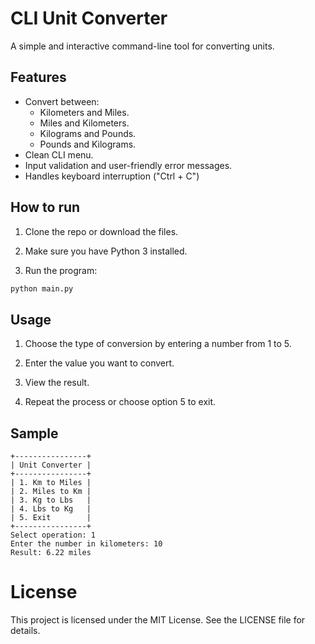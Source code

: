 # CLI Unit Converter

A simple and interactive command-line tool for converting units.

## Features

- Convert between:
  - Kilometers and Miles.
  - Miles and Kilometers.
  - Kilograms and Pounds.
  - Pounds and Kilograms.
- Clean CLI menu.
- Input validation and user-friendly error messages.
- Handles keyboard interruption ("Ctrl + C")

## How to run

1. Clone the repo or download the files.

2. Make sure you have Python 3 installed.

3. Run the program:

```bash
python main.py
```

## Usage

1. Choose the type of conversion by entering a number from 1 to 5.

2. Enter the value you want to convert.

3. View the result.

4. Repeat the process or choose option 5 to exit.

## Sample

```
+----------------+
| Unit Converter |
+----------------+
| 1. Km to Miles |
| 2. Miles to Km |
| 3. Kg to Lbs   |
| 4. Lbs to Kg   |
| 5. Exit        |
+----------------+
Select operation: 1
Enter the number in kilometers: 10
Result: 6.22 miles
```

# License

This project is licensed under the MIT License. See the LICENSE file for details.
